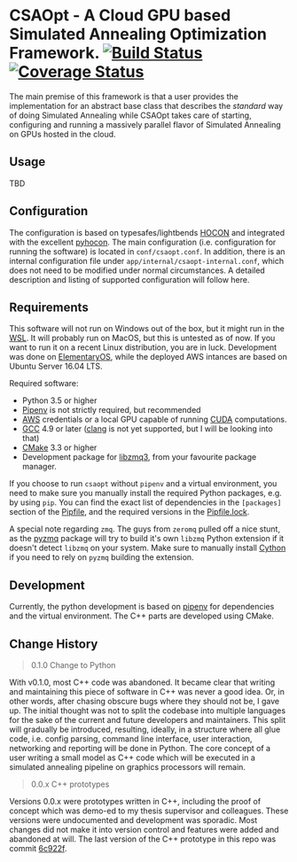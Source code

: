 # CSAOpt - A Cloud GPU based Simulated Annealing Optimization Framework. [![Build Status](https://travis-ci.org/d53dave/csaopt.svg?branch=master)](https://travis-ci.org/d53dave/csaopt) [![Coverage Status](https://coveralls.io/repos/github/d53dave/csaopt/badge.svg?branch=master)](https://coveralls.io/github/d53dave/csaopt?branch=master)

The main premise of this framework is that a user provides the implementation for an abstract base class that describes the *standard* way of doing Simulated Annealing while CSAOpt takes care of starting, configuring and running a massively parallel flavor of Simulated Annealing on GPUs hosted in the cloud.

## Usage

TBD

## Configuration

The configuration is based on typesafes/lightbends [HOCON](https://github.com/typesafehub/config/blob/master/HOCON.md) and integrated with the excellent [pyhocon](https://github.com/chimpler/pyhocon). The main configuration (i.e. configuration for running the software) is located in `conf/csaopt.conf`. In addition, there is an internal configuration file under `app/internal/csaopt-internal.conf`, which does not need to be modified under normal circumstances. A detailed description and listing of supported configuration will follow here.

## Requirements

This software will not run on Windows out of the box, but it might run in the [WSL](https://blogs.msdn.microsoft.com/wsl). It will probably run on MacOS, but this is untested as of now. If you want to run it on a recent Linux distribution, you are in luck. Development was done on [ElementaryOS](https://elementary.io/), while the deployed AWS intances are based on Ubuntu Server 16.04 LTS.

Required software:
- Python 3.5 or higher
- [Pipenv](http://docs.pipenv.org/en/latest/) is not strictly required, but recommended
- [AWS](https://aws.amazon.com/) credentials or a local GPU capable of running [CUDA](https://www.geforce.com/hardware/technology/cuda) computations.
- [GCC](https://gcc.gnu.org/) 4.9 or later ([clang](https://clang.llvm.org/) is not yet supported, but I will be looking into that)
- [CMake](https://cmake.org/) 3.3 or higher
- Development package for [libzmq3](https://packages.ubuntu.com/search?keywords=libzmq3-dev), from your favourite package manager.

If you choose to run `csaopt` without `pipenv` and a virtual environment, you need to make sure you manually install the required Python packages, e.g. by using `pip`. You can find the exact list of dependencies in the `[packages]` section of the [Pipfile](Pipfile), and the required versions in the [Pipfile.lock](Pipfile.lock).

A special note regarding `zmq`. The guys from `zeromq` pulled off a nice stunt, as the [pyzmq](https://github.com/zeromq/pyzmq) package will try to build it's own `libzmq` Python extension if it doesn't detect `libzmq` on your system. Make sure to manually install [Cython](http://cython.org/) if you need to rely on `pyzmq` building the extension.

## Development

Currently, the python development is based on 
[pipenv](https://github.com/kennethreitz/pipenv) for 
dependencies and the virtual environment. The C++ parts are 
developed using CMake.


## Change History

> 0.1.0 Change to Python

With v0.1.0, most C++ code was abandoned. It became clear 
that writing and maintaining this piece of software in C++
was never a good idea. Or, in other words, after chasing
obscure bugs where they should not be, I gave up. The initial 
thought was not to split the codebase into multiple languages for 
the sake of the current and future developers and maintainers. 
This split will gradually be introduced, resulting, ideally, in
a structure where all glue code, i.e. config parsing, command line 
interface, user interaction, networking and reporting will be 
done in Python. The core concept of a user writing a small
model as C++ code which will be executed in a simulated annealing
pipeline on graphics processors will remain.

> 0.0.x C++ prototypes

Versions 0.0.x were prototypes written in C++, 
including the proof of concept which was demo-ed to 
my thesis supervisor and colleagues. These versions were
undocumented and development was sporadic. Most changes
did not make it into version control and features
were added and abandoned at will. The last version of the
C++ prototype in this repo was commit [6c922f](https://github.com/d53dave/csaopt/tree/6c922f933eceb8992e9acae36f1767336c56209f).

